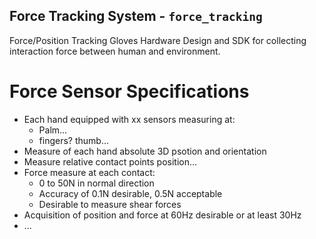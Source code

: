 ## Force Tracking System - `force_tracking`
Force/Position Tracking Gloves Hardware Design and SDK for collecting interaction force between human and environment.

# Force Sensor Specifications
- Each hand equipped with xx sensors measuring at:
    - Palm...
    - fingers? thumb...
- Measure of each hand absolute 3D psotion and orientation
- Measure relative contact points position...
- Force measure at each contact:
    - 0 to 50N in normal direction
    - Accuracy of 0.1N desirable, 0.5N acceptable
    - Desirable to measure shear forces
- Acquisition of position and force at 60Hz desirable or at least 30Hz
- ...
